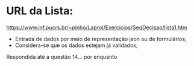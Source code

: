 # URL da Lista:
https://www.inf.pucrs.br/~pinho/LaproI/Exercicios/SeqDecisao/lista1.htm

- Entrada de dados por meio de representação json ou de formulários;
- Considera-se que os dados estejam já validados;

Respondida até a questão 14... por enquanto


